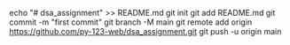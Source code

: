 echo "# dsa_assignment" >> README.md
git init
git add README.md
git commit -m "first commit"
git branch -M main
git remote add origin https://github.com/py-123-web/dsa_assignment.git
git push -u origin main
